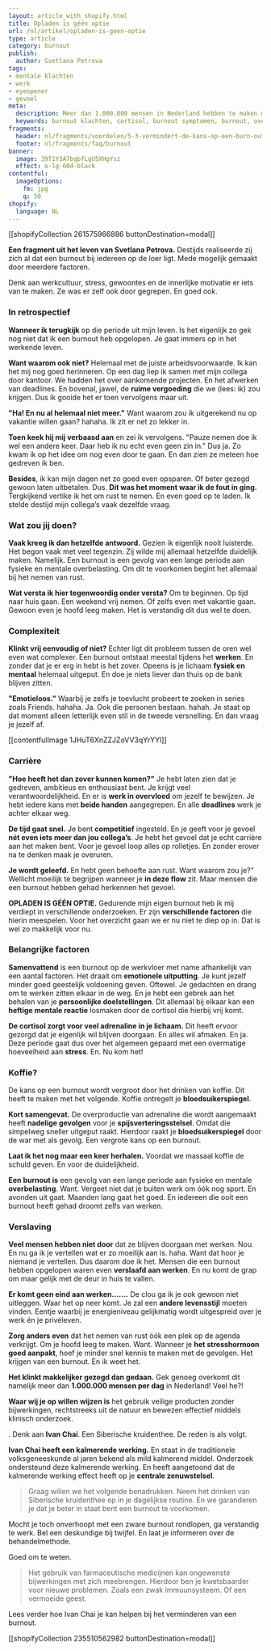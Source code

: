 ```yaml
---
layout: article_with_shopify.html
title: Opladen is géén optie
url: /nl/artikel/opladen-is-geen-optie
type: article
category: burnout
publish:
  author: Svetlana Petrova
tags:
- mentale klachten
- werk
- eyeopener
- gevoel
meta:
  description: Meer dan 1.000.000 mensen in Nederland hebben te maken met een burnout klachten. Mede mogelijk gemaakt door meerdere factoren. Het krijgen van een burnout is een groeiend probleem. Benieuwd naar de inzichten?
  keywords: burnout klachten, cortisol, burnout symptomen, burnout, overspannen, symptomen burnout, wat is een burnout, koffie, stress, stresshormoon, bloedsuikerspiegel
fragments:
  header: nl/fragments/voordelen/5-3-vermindert-de-kans-op-een-burn-out
  footer: nl/fragments/faq/burnout
banner:
  image: 39T1Y3A7bqbfLgU5XHgYsz
  effect: o-lg-60d-black
contentful:
  imageOptions:
    fm: jpg
    q: 50
shopify:
  language: NL
---
```

[[shopifyCollection 261575966886 buttonDestination=modal]]

**Een fragment uit het leven van Svetlana Petrova.** Destijds realiseerde zij zich al dat een burnout bij iedereen op de loer ligt. Mede mogelijk gemaakt door meerdere factoren.

Denk aan werkcultuur, stress, gewoontes en de innerlijke motivatie er iets van te maken. Ze was er zelf ook door gegrepen. En goed ook.

### In retrospectief

**Wanneer ik terugkijk** op die periode uit mijn leven. Is het eigenlijk zo gek nog niet dat ik een burnout heb opgelopen. Je gaat immers op in het werkende leven.

**Want waarom ook niet?** Helemaal met de juiste arbeidsvoorwaarde. Ik kan het mij nog goed herinneren. Op een dag liep ik samen met mijn collega door kantoor. We hadden het over aankomende projecten. En het afwerken van deadlines. En bovenal, jawel, de **ruime vergoeding** die we (lees: ik) zou krijgen. Dus ik gooide het er toen vervolgens maar uit.

**"Ha! En nu al helemaal niet meer."** Want waarom zou ik uitgerekend nu op vakantie willen gaan? hahaha. Ik zit er net zo lekker in.

**Toen keek hij mij verbaasd aan** en zei ik vervolgens. "Pauze nemen doe ik wel een andere keer. Daar heb ik nu echt even geen zin in." Dus ja. Zo kwam ik op het idee om nog even door te gaan. En dan zien ze meteen hoe gedreven ik ben.

**Besides**, ik kan mijn dagen net zo goed even opsparen. Of beter gezegd gewoon laten uitbetalen. Dus. **Dit was het moment waar ik de fout in ging.** Tergkijkend vertike ik het om rust te nemen. En even goed op te laden. Ik stelde destijd mijn collega’s vaak dezelfde vraag.

### Wat zou jij doen?

**Vaak kreeg ik dan hetzelfde antwoord.** Gezien ik eigenlijk nooit luisterde. Het begon vaak met veel tegenzin. Zij wilde mij allemaal hetzelfde duidelijk maken. Namelijk. Een burnout is een gevolg van een lange periode aan fysieke en mentale overbelasting. Om dit te voorkomen begint het allemaal bij het nemen van rust.

**Wat versta ik hier tegenwoordig onder versta?** Om te beginnen. Op tijd naar huis gaan. Een weekend vrij nemen. Of zelfs even met vakantie gaan. Gewoon even je hoofd leeg maken. Het is verstandig dit dus wel te doen.

### Complexiteit

**Klinkt vrij eenvoudig of niet?** Echter ligt dit probleem tussen de oren wel even wat complexer. Een burnout ontstaat meestal tijdens het **werken**. En zonder dat je er erg in hebt is het zover. Opeens is je lichaam **fysiek en mentaal** helemaal uitgeput. En doe je niets liever dan thuis op de bank blijven zitten.

**"Emotieloos."** Waarbij je zelfs je toevlucht probeert te zoeken in series zoals Friends. hahaha. Ja. Ook die personen bestaan. hahah. Je staat op dat moment alleen letterlijk even stil in de tweede versnelling. En dan vraag je jezelf af.

[[contentfulImage 1JHuT6XnZZJZoVV3qYrYYl]]

### Carrière

**"Hoe heeft het dan zover kunnen komen?"** Je hebt laten zien dat je gedreven, ambitieus en enthousiast bent. Je krijgt veel verantwoordelijkheid. En er is **werk in overvloed** om jezelf te bewijzen. Je hebt iedere kans met **beide handen** aangegrepen. En alle **deadlines** werk je achter elkaar weg.

**De tijd gaat snel.** Je bent **competitief** ingesteld. En je geeft voor je gevoel **nét even iets meer dan jou collega’s**. Je hebt het gevoel dat je echt carrière aan het maken bent. Voor je gevoel loop alles op rolletjes. En zonder erover na te denken maak je overuren.

**Je wordt geleefd.** En hebt geen behoefte aan rust. Want waarom zou je?” Wellicht moeilijk te begrijpen wanneer je **in deze flow** zit. Maar mensen die een burnout hebben gehad herkennen het gevoel.

**OPLADEN IS GÉÉN OPTIE.** Gedurende mijn eigen burnout heb ik mij verdiept in verschillende onderzoeken. Er zijn **verschillende factoren** die hierin meespelen. Voor het overzicht gaan we er nu niet te diep op in. Dat is wel zo makkelijk voor nu.

### Belangrijke factoren

**Samenvattend** is een burnout op de werkvloer met name afhankelijk van een aantal factoren. Het draait om **emotionele uitputting**. Je kunt jezelf minder goed geestelijk voldoening geven. Oftewel. Je gedachten en drang om te werken zitten elkaar in de weg. En je hebt een gebrek aan het behalen van je **persoonlijke doelstellingen**. Dit allemaal bij elkaar kan een **heftige mentale reactie** losmaken door de cortisol die hierbij vrij komt.

**De cortisol zorgt voor veel adrenaline in je lichaam.** Dit heeft ervoor gezorgd dat je eigenlijk wil blijven doorgaan. En alles wil afmaken. En ja. Deze periode gaat dus over het algemeen gepaard met een overmatige hoeveelheid aan **stress**. En. Nu kom het!

### Koffie?

De kans op een burnout wordt vergroot door het drinken van koffie. Dit heeft te maken met het volgende. Koffie ontregelt je **bloedsuikerspiegel**.

**Kort samengevat.** De overproductie van adrenaline die wordt aangemaakt heeft **nadelige gevolgen** voor je **spijsverteringsstelsel**. Omdat die simpelweg sneller uitgeput raakt. Hierdoor raakt je **bloedsuikerspiegel** door de war met als gevolg. Een vergrote kans op een burnout.

**Laat ik het nog maar een keer herhalen.** Voordat we massaal koffie de schuld geven. En voor de duidelijkheid.

**Een burnout is** een gevolg van een lange periode aan fysieke en mentale **overbelasting**. Want. Vergeet niet dat je buiten werk om óók nog sport. En avonden uit gaat. Maanden lang gaat het goed. En iedereen die ooit een burnout heeft gehad droomt zelfs van werken.

### Verslaving

**Veel mensen hebben niet door** dat ze blijven doorgaan met werken. Nou. En nu ga ik je vertellen wat er zo moeilijk aan is. haha. Want dat hoor je niemand je vertellen. Dus daarom doe ik het. Mensen die een burnout hebben opgelopen waren even **verslaafd aan werken**. En nu komt de grap om maar gelijk met de deur in huis te vallen.

**Er komt geen eind aan werken.......** De clou ga ik je ook gewoon niet uitleggen. Waar het op neer komt. Je zal een **andere levensstijl** moeten vinden. Eentje waarbij je energieniveau gelijkmatig wordt uitgespreid over je werk én je privéleven.

**Zorg anders even** dat het nemen van rust óók een plek op de agenda verkrijgt. Om je hoofd leeg te maken. Want. Wanneer je **het stresshormoon goed aanpakt**, hoef je minder snel kennis te maken met de gevolgen. Het krijgen van een burnout. En ik weet het.

**Het klinkt makkelijker gezegd dan gedaan.** Gek genoeg overkomt dit namelijk meer dan **1.000.000 mensen per dag** in Nederland! Veel he?!

**Waar wij je op willen wijzen is** het gebruik veilige producten zonder bijwerkingen, rechtstreeks uit de natuur en bewezen effectief middels klinisch onderzoek.

. Denk aan **Ivan Chai**. Een Siberische kruidenthee. De reden is als volgt.

**Ivan Chai heeft een kalmerende werking.** En staat in de traditionele volksgeneeskunde al jaren bekend als mild kalmerend middel. Onderzoek ondersteund deze kalmerende werking. En heeft aangetoond dat de kalmerende werking effect heeft op je **centrale zenuwstelsel**.

> Graag willen we het volgende benadrukken. Neem het drinken van Siberische kruidenthee op in je dagelijkse routine. En we garanderen je dat je beter in staat bent een burnout te voorkomen.

Mocht je toch onverhoopt met een zware burnout rondlopen, ga verstandig te werk. Bel een deskundige bij twijfel. En laat je informeren over de behandelmethode.

Goed om te weten.

> Het gebruik van farmaceutische medicijnen kan ongewenste bijwerkingen met zich meebrengen. Hierdoor ben je kwetsbaarder voor nieuwe problemen. Zoals een zwak immuunsysteem. Of een vermoeide geest.

Lees verder hoe Ivan Chai je kan helpen bij het verminderen van een burnout.

[[shopifyCollection 235510562982 buttonDestination=modal]]
